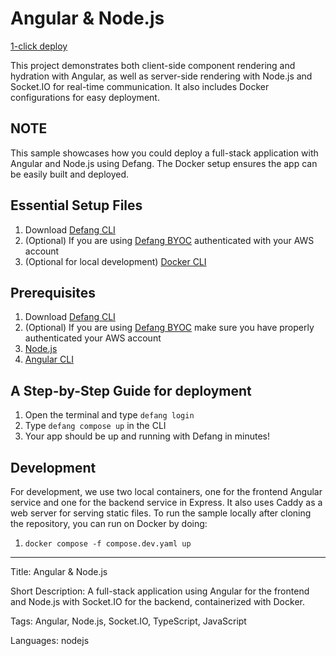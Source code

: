 # Angular & Node.js

[1-click deploy](https://github.com/new?template_name=sample-angular-express-template&template_owner=DefangSamples)

This project demonstrates both client-side component rendering and hydration with Angular, as well as server-side rendering with Node.js and Socket.IO for real-time communication. It also includes Docker configurations for easy deployment.

## NOTE

This sample showcases how you could deploy a full-stack application with Angular and Node.js using Defang. The Docker setup ensures the app can be easily built and deployed.

## Essential Setup Files

1. Download [Defang CLI](https://github.com/defang-io/defang)
2. (Optional) If you are using [Defang BYOC](https://docs.aws.amazon.com/cli/latest/userguide/cli-chap-configure.html) authenticated with your AWS account
3. (Optional for local development) [Docker CLI](https://docs.docker.com/engine/install/)

## Prerequisites

1. Download [Defang CLI](https://github.com/defang-io/defang)
2. (Optional) If you are using [Defang BYOC](https://docs.aws.amazon.com/cli/latest/userguide/cli-chap-configure.html) make sure you have properly authenticated your AWS account
3. [Node.js](https://nodejs.org/en/download/package-manager/)
4. [Angular CLI](https://angular.io/cli)

## A Step-by-Step Guide for deployment

1. Open the terminal and type `defang login`
2. Type `defang compose up` in the CLI
3. Your app should be up and running with Defang in minutes!

## Development

For development, we use two local containers, one for the frontend Angular service and one for the backend service in Express. It also uses Caddy as a web server for serving static files. To run the sample locally after cloning the repository, you can run on Docker by doing:

1. `docker compose -f compose.dev.yaml up`

---

Title: Angular & Node.js

Short Description: A full-stack application using Angular for the frontend and Node.js with Socket.IO for the backend, containerized with Docker.

Tags: Angular, Node.js, Socket.IO, TypeScript, JavaScript

Languages: nodejs
